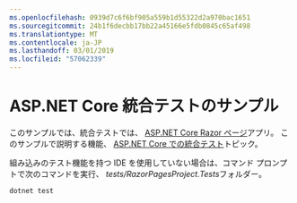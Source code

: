 ```yaml
---
ms.openlocfilehash: 0939d7c6f6bf905a559b1d55322d2a970bac1651
ms.sourcegitcommit: 24b1f6decbb17bb22a45166e5fdb0845c65af498
ms.translationtype: MT
ms.contentlocale: ja-JP
ms.lasthandoff: 03/01/2019
ms.locfileid: "57062339"
---
```

# <a name="aspnet-core-integration-testing-sample"></a>ASP.NET Core 統合テストのサンプル

このサンプルでは、統合テストでは、 [ASP.NET Core Razor ページ](https://docs.microsoft.com/aspnet/core/mvc/razor-pages)アプリ。 このサンプルで説明する機能、 [ASP.NET Core での統合テスト](https://docs.microsoft.com/aspnet/core/test/integration-tests)トピック。

組み込みのテスト機能を持つ IDE を使用していない場合は、コマンド プロンプトで次のコマンドを実行、 *tests/RazorPagesProject.Tests*フォルダー。

```console
dotnet test
```
